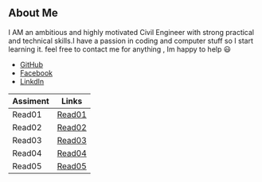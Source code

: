 

 ## About Me 
  
I AM an ambitious and highly motivated Civil Engineer with strong practical and technical skills.I have a passion in coding and computer stuff so I start learning it.
 feel free to contact me for anything , Im happy to help 😃
 * [GitHub](https://github.com/AnasAGc)
 * [Facebook](https://fb.com/Anasx0x)
 * [LinkdIn ](https://github.com/AnasAGc)
 
Assiment     |      Links    |
------------ | ---------------
   Read01    | [Read01](Read01.md)
   Read02    | [Read02](Read02.md)
   Read03    | [Read03](Read03.md)
   Read04    | [Read04](Read04.md)
|  Read05    | [Read05](Read05.md) 
             
             
            
